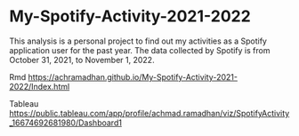# My-Spotify-Activity-2021-2022
This analysis is a personal project to find out my activities as a Spotify application user for the past year. The data collected by Spotify is from October 31, 2021, to November 1, 2022.

Rmd
https://achramadhan.github.io/My-Spotify-Activity-2021-2022/Index.html

Tableau
https://public.tableau.com/app/profile/achmad.ramadhan/viz/SpotifyActivity_16674692681980/Dashboard1



